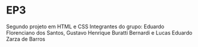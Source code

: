 # EP3
Segundo projeto em HTML e CSS
Integrantes do grupo: Eduardo Florenciano dos Santos, Gustavo Henrique Buratti Bernardi e Lucas Eduardo Zarza de Barros
